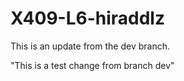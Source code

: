 # X409-L6-hiraddlz

This is an update from the dev branch.

"This is a test change from branch dev" 
